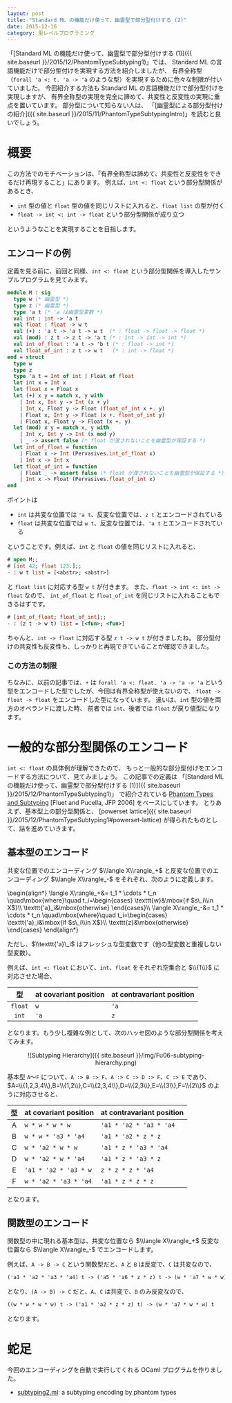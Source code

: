 ```yaml
---
layout: post
title: "Standard ML の機能だけ使って、幽霊型で部分型付けする (2)"
date: 2015-12-16
category: 型レベルプログラミング
---
```


「[Standard ML の機能だけ使って、幽霊型で部分型付けする (1)]({{ site.baseurl }}/2015/12/PhantomTypeSubtyping1)」では、
Standard ML の言語機能だけで部分型付けを実現する方法を紹介しましたが、
有界全称型（`forall 'a <: t. 'a -> 'a` のような型）を実現するために色々な制限が付いていました。
今回紹介する方法も Standard ML の言語機能だけで部分型付けを実現しますが、
有界全称型の実現を完全に諦めて、共変性と反変性の実現に重点を置いています。
部分型について知らない人は、
「[幽霊型による部分型付けの紹介]({{ site.baseurl }}/2015/11/PhantomTypeSubtypingIntro)」を読むと良いでしょう。

# 概要

この方法でのモチベーションは、「有界全称型は諦めて、共変性と反変性をできるだけ再現すること」にあります。
例えば、`int <: float` という部分型関係があるとき、

- `int` 型の値と `float` 型の値を同じリストに入れると、`float list` の型が付く
- `float -> int <: int -> float` という部分型関係が成り立つ

というようなことを実現することを目指します。

## エンコードの例

定義を見る前に、前回と同様、`int <: float` という部分型関係を導入したサンプルプログラムを見てみます。

```OCaml
module M : sig
  type w (* 幽霊型 *)
  type z (* 幽霊型 *)
  type 'a t (* 'a は幽霊型変数 *)
  val int : int -> 'a t
  val float : float -> w t
  val (+) : 'a t -> 'a t -> w t  (* : float -> float -> float *)
  val (mod) : z t -> z t -> 'a t (* : int -> int -> int *)
  val int_of_float : 'a t -> 'b t (* : float -> int *)
  val float_of_int : z t -> w t   (* : int -> float *)
end = struct
  type w
  type z
  type 'a t = Int of int | Float of float
  let int x = Int x
  let float x = Float x
  let (+) x y = match x, y with
    | Int x, Int y -> Int (x + y)
    | Int x, Float y -> Float (float_of_int x +. y)
    | Float x, Int y -> Float (x +. float_of_int y)
    | Float x, Float y -> Float (x +. y)
  let (mod) x y = match x, y with
    | Int x, Int y -> Int (x mod y)
    | _ -> assert false (* float が渡されないことを幽霊型が保証する *)
  let int_of_float = function
    | Float x -> Int (Pervasives.int_of_float x)
    | Int x -> Int x
  let float_of_int = function
    | Float _ -> assert false (* float が渡されないことを幽霊型が保証する *)
    | Int x -> Float (Pervasives.float_of_int x)
end
```

ポイントは

- `int` は共変な位置では `'a t`、反変な位置では、`z t` とエンコードされている
- `float` は共変な位置では `w t`、反変な位置では、`'a t` とエンコードされている

ということです。例えば、`int` と `float` の値を同じリストに入れると、

```OCaml
# open M;;
# [int 42; float 123.];;
- : w t list = [<abstr>; <abstr>]
```

と `float list` に対応する型 `w t` が付きます。
また、`float -> int <: int -> float` なので、
`int_of_float` と `float_of_int` を同じリストに入れることもできるはずです。

```OCaml
# [int_of_float; float_of_int];;
- : (z t -> w t) list = [<fun>; <fun>]
```

ちゃんと、`int -> float` に対応する型 `z t -> w t` が付きましたね。
部分型付けの共変性も反変性も、しっかりと再現できていることが確認できました。

### この方法の制限

ちなみに、以前の記事では、`+` は `forall 'a <: float. 'a -> 'a -> 'a`
という型をエンコードした型でしたが、今回は有界全称型が使えないので、
`float -> float -> float` をエンコードした型になっています。
違いは、`int` 型の値を両方のオペランドに渡した時、
前者では `int`、後者では `float` が戻り値型になります。

# 一般的な部分型関係のエンコード

`int <: float` の具体例が理解できたので、
もっと一般的な部分型付けをエンコードする方法について、見てみましょう。
この記事での定義は
「[Standard ML の機能だけ使って、幽霊型で部分型付けする (1)]({{ site.baseurl }}/2015/12/PhantomTypeSubtyping1)」
で紹介されている
[Phantom Types and Subtyping](http://www.cs.cornell.edu/people/fluet/research/phantom-subtyping/)
[Fluet and Pucella, JFP 2006]
をベースにしています。
とりあえず、基本型上の部分型関係と、
[powerset lattice]({{ site.baseurl }}/2015/12/PhantomTypeSubtyping1#powerset-lattice) が得られたものとして、話を進めていきます。

## 基本型のエンコード

共変な位置でのエンコーディング $\\langle X\\rangle_+$
と反変な位置でのエンコーディング $\\langle X\\rangle_-$
をそれぞれ、次のように定義します。

\\begin{align*}
\\langle X\\rangle\_+&= t\_1 * \\cdots * t\_n \\quad\\mbox{where}\\quad
t\_i=\\begin{cases}
\\texttt{w}&\\mbox{if $s\_i\\in X$}\\\\
\\texttt{'a}\_i&\\mbox{otherwise}
\\end{cases}\\\\
\\langle X\\rangle\_-&= t\_1 * \\cdots * t\_n \\quad\\mbox{where}\\quad
t\_i=\\begin{cases}
\\texttt{'a}\_i&\\mbox{if $s\_i\\in X$}\\\\
\\texttt{z}&\\mbox{otherwise}
\\end{cases}
\\end{align*}

ただし、$\\texttt{'a}\_i$ はフレッシュな型変数です（他の型変数と重複しない型変数）。

例えば、`int <: float` において、`int`、`float` をそれぞれ空集合と $\\{1\\}$ に対応させた場合、

| 型      | at covariant position | at contravariant position |
|:-------:|:----------------------|:--------------------------|
| `float` | `w`                   | `'a`                      |
| `int`   | `'a`                  | `z`                       |

となります。もう少し複雑な例として、次のハッセ図のような部分型関係を考えてみます。

<center>![Subtyping Hierarchy]({{ site.baseurl }}/img/Fu06-subtyping-hierarchy.png)</center>

基本型 `A`〜`F` について、`A :> B :> F`、`A :> C :> D :> F`、`C :> E` であり、
$A=\\{1,2,3,4\\},B=\\{1,2\\},C=\\{2,3,4\\},D=\\{2,3\\},E=\\{3\\},F=\\{2\\}$
のように対応させると、

| 型 | at covariant position | at contravariant position |
|:--:|:----------------------|:--------------------------|
| A  | `w * w * w * w`       | `'a1 * 'a2 * 'a3 * 'a4`   |
| B  | `w * w * 'a3 * 'a4`   | `'a1 * 'a2 * z * z`       |
| C  | `w * 'a2 * w * w`     | `'a1 * z * 'a3 * 'a4`     |
| D  | `w * 'a2 * w * 'a4`   | `'a1 * z * 'a3 * z`       |
| E  | `'a1 * 'a2 * 'a3 * w` | `z * z * z * 'a4`         |
| F  | `w * 'a2 * 'a3 * 'a4` | `'a1 * z * z * z`         |

となります。

## 関数型のエンコード

関数型の中に現れる基本型は、共変な位置なら $\\langle X\\rangle_+$
反変な位置なら $\\langle X\\rangle_-$ でエンコードします。

例えば、`A -> B -> C` という関数型だと、`A` と `B` は反変で、`C` は共変なので、

```OCaml
('a1 * 'a2 * 'a3 * 'a4) t -> ('a5 * 'a6 * z * z) t -> (w * 'a7 * w * w) t
```

となり、`(A -> B) -> C` だと、`A`、`C` は共変で、`B` のみ反変なので、

```OCaml
((w * w * w * w) t -> ('a1 * 'a2 * z * z) t) -> (w * 'a7 * w * w) t
```

となります。

# 蛇足

今回のエンコーディングを自動で実行してくれる OCaml プログラムを作りました。

- [subtyping2.ml](https://gist.github.com/akabe/f3f9f37e6344cb7385a7): a subtyping encoding by phantom types
